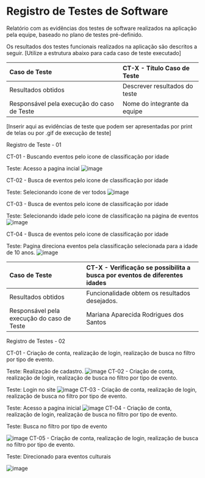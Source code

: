 # Registro de Testes de Software

Relatório com as evidências dos testes de software realizados na aplicação pela equipe, baseado no plano de testes pré-definido.

Os resultados dos testes funcionais realizados na aplicação são descritos a seguir. [Utilize a estrutura abaixo para cada caso de teste executado]

|Caso de Teste    | CT-X - Título Caso de Teste |
|:---|:---|
| Resultados obtidos | Descrever resultados do teste  |
| Responsável pela execução do caso de Teste | Nome do integrante da equipe |

[Inserir aqui as evidências de teste que podem ser apresentadas por print de telas ou por .gif de execução de teste]

Registro de Teste - 01

CT-01 - Buscando eventos pelo icone de classificação por idade

Teste: Acesso a pagina incial
![image](https://github.com/ICEI-PUC-Minas-PMV-ADS/pmv-ads-2023-2-e1-proj-web-t7-vivabh/assets/145329783/02a4c716-9810-414c-91bd-10ac9e2ccac8)

CT-02 - Busca de eventos pelo icone de classificação por idade

Teste: Selecionando icone de ver todos
![image](https://github.com/ICEI-PUC-Minas-PMV-ADS/pmv-ads-2023-2-e1-proj-web-t7-vivabh/assets/145329783/04a685a4-2afc-450d-839a-2ad66d6fb0d3)

CT-03 - Busca de eventos pelo icone de classificação por idade

Teste: Selecionando idade pelo icone de classificação na página de eventos
![image](https://github.com/ICEI-PUC-Minas-PMV-ADS/pmv-ads-2023-2-e1-proj-web-t7-vivabh/assets/145329783/84c5de2c-cbd0-4c44-a8d1-4db5905a5322)

CT-04 - Busca de eventos pelo icone de classificação por idade

Teste: Pagina direciona eventos pela classificação selecionada para a idade de 10 anos. 
![image](https://github.com/ICEI-PUC-Minas-PMV-ADS/pmv-ads-2023-2-e1-proj-web-t7-vivabh/assets/145329783/53afde42-5fd2-4334-89ab-f3c4fc68dd9c)

|Caso de Teste    | CT-X - Verificação se possibilita a busca por eventos de diferentes idades |
|:---|:---|
| Resultados obtidos | Funcionalidade obtem os resultados desejados.   |
| Responsável pela execução do caso de Teste | Mariana Aparecida Rodrigues dos Santos |

Registro de Testes - 02

CT-01 - Criação de conta, realização de login, realização de busca no filtro por tipo de evento.

Teste: Realização de cadastro.
![image](https://github.com/ICEI-PUC-Minas-PMV-ADS/pmv-ads-2023-2-e1-proj-web-t7-vivabh/assets/141268716/058f7252-9c36-4161-955d-51e506c81492)
CT-02 - Criação de conta, realização de login, realização de busca no filtro por tipo de evento.

Teste: Login no site
![image](https://github.com/ICEI-PUC-Minas-PMV-ADS/pmv-ads-2023-2-e1-proj-web-t7-vivabh/assets/141268716/6b126437-6ca1-4070-b902-38bce120a664)
CT-03 - Criação de conta, realização de login, realização de busca no filtro por tipo de evento.

Teste: Acesso a pagina inicial
![image](https://github.com/ICEI-PUC-Minas-PMV-ADS/pmv-ads-2023-2-e1-proj-web-t7-vivabh/assets/141268716/8e7df36c-28d4-448e-b5c6-d88ba6129ba5)
CT-04 - Criação de conta, realização de login, realização de busca no filtro por tipo de evento.

Teste: Busca no filtro por tipo de evento

![image](https://github.com/ICEI-PUC-Minas-PMV-ADS/pmv-ads-2023-2-e1-proj-web-t7-vivabh/assets/141268716/7d1a1dc5-7720-4d90-bdd7-3943375c2003)
CT-05 - Criação de conta, realização de login, realização de busca no filtro por tipo de evento.

Teste: Direcionado para eventos culturais

![image](https://github.com/ICEI-PUC-Minas-PMV-ADS/pmv-ads-2023-2-e1-proj-web-t7-vivabh/assets/141268716/40068895-392e-4e99-a4bd-da7127688288)
